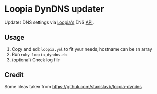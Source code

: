 # Loopia DynDNS updater

Updates DNS settings via [Loopia's](http://www.loopia.se) DNS [API](https://support.loopia.se/wiki/Om_DynDNS-st%C3%B6det).

## Usage

1. Copy and edit `loopia.yml` to fit your needs, hostname can be an array
2. Run `ruby loopia_dyndns.rb`
3. (optional) Check log file

## Credit

Some ideas taken from https://github.com/stanislavb/loopia-dyndns
